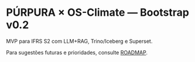 # PÚRPURA × OS-Climate — Bootstrap v0.2
MVP para IFRS S2 com LLM+RAG, Trino/Iceberg e Superset.

Para sugestões futuras e prioridades, consulte [ROADMAP](docs/ROADMAP.md).
